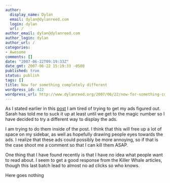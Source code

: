 ```yaml
---
author:
  display_name: Dylan
  email: dylan@dylanreed.com
  login: dylan
  url: /
author_email: dylan@dylanreed.com
author_login: dylan
author_url: /
categories:
- Awesome
comments: []
date: "2007-06-22T09:19:33Z"
date_gmt: 2007-06-22 15:19:33 -0500
published: true
status: publish
tags: []
title: Now for something completely different
wordpress_id: 422
wordpress_url: http://www.dylanreed.org/2007/06/22/now-for-something-completely-different/
---
```


As I stated earlier in this [post][1] I am tired of trying to get my ads figured out. Sarah has told me to suck it up at least until we get to the magic number so I have decided to try a different way to display the ads.

   [1]: http://www.dylanreed.org/2007/06/13/it-is-killing-me-inside/

I am trying to do them inside of the post. I think that this will free up a lot of space on my sidebar, as well as hopefully drawing people eyes towards the ads. I realize that these ads could possibly be more annoying, so if that is the case shoot me a comment so that I can kill them ASAP.

One thing that I have found recently is that I have no idea what people want to read about. I seem to get a good response from the Killer Whale articles, though this last batch lead to almost no ad clicks so who knows.

Here goes nothing
